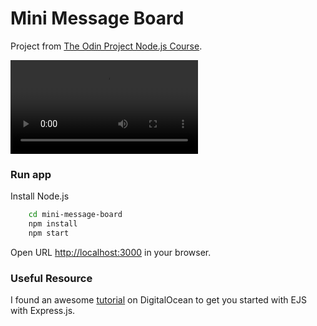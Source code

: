 # Mini Message Board

Project from [The Odin Project Node.js Course](https://www.theodinproject.com/paths/full-stack-javascript/courses/nodejs).


![](./demo.mp4)

### Run app

Install Node.js

```bash
    cd mini-message-board
    npm install
    npm start
```
Open URL [http://localhost:3000](http://localhost:3000) in your browser.

### Useful Resource

I found an awesome [tutorial](https://www.digitalocean.com/community/tutorials/how-to-use-ejs-to-template-your-node-application) on DigitalOcean to get you started with EJS with Express.js.